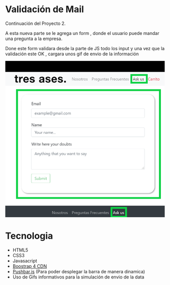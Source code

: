 # Validación de Mail

Continuación del Proyecto 2.

A esta nueva parte se le agrega un form , donde el usuario puede mandar una pregunta a la empresa.

Done este form validara desde la parte de JS todo los input y una vez que la validación este OK , cargara unos gif de envio de la información

![](img/asset.png)

# Tecnologia 

- HTML5
- CSS3
- Javasacript
- [Boostrap 4 CDN](https://getbootstrap.com/)
- [Pushbar.js](https://github.com/oncebot/pushbar.js) (Para poder desplegar la barra de manera dinamica)
- Uso de Gifs informativos para la simulación de envio de la data 
